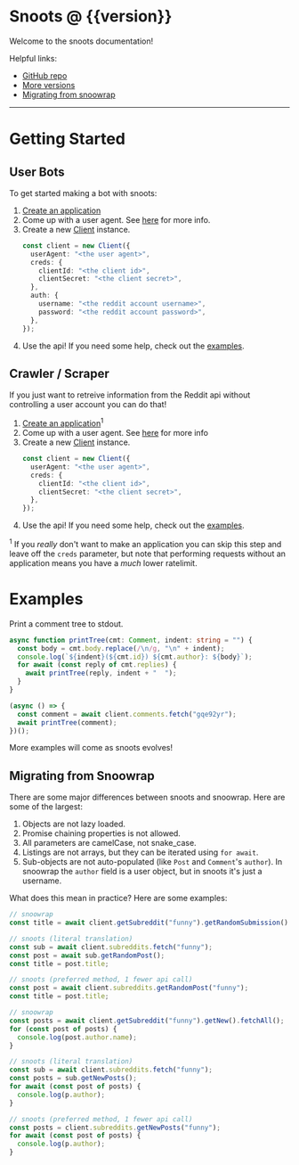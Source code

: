 <!-- This README will become the documentation home page. -->

# Snoots @ {{version}}

Welcome to the snoots documentation!

Helpful links:

- [GitHub repo](https://github.com/thislooksfun/snoots)
- [More versions](https://thislooks.fun/snoots/docs)
- [Migrating from snoowrap](#migrating-from-snoowrap)

---

# Getting Started

## User Bots

To get started making a bot with snoots:

1. [Create an application][creds]
1. Come up with a user agent. See [here][ua] for more info.
1. Create a new [Client][cd] instance.
   ```ts
   const client = new Client({
     userAgent: "<the user agent>",
     creds: {
       clientId: "<the client id>",
       clientSecret: "<the client secret>",
     },
     auth: {
       username: "<the reddit account username>",
       password: "<the reddit account password>",
     },
   });
   ```
1. Use the api! If you need some help, check out the [examples](#examples).

## Crawler / Scraper

If you just want to retreive information from the Reddit api without controlling
a user account you can do that!

1. [Create an application][creds]<sup>1</sup>
1. Come up with a user agent. See [here][ua] for more info
1. Create a new [Client][cd] instance.
   ```ts
   const client = new Client({
     userAgent: "<the user agent>",
     creds: {
       clientId: "<the client id>",
       clientSecret: "<the client secret>",
     },
   });
   ```
1. Use the api! If you need some help, check out the [examples](#examples).

<sup>1</sup> If you _really_ don't want to make an application you can skip this
step and leave off the `creds` parameter, but note that performing requests
without an application means you have a _much_ lower ratelimit.

# Examples

Print a comment tree to stdout.

```ts
async function printTree(cmt: Comment, indent: string = "") {
  const body = cmt.body.replace(/\n/g, "\n" + indent);
  console.log(`${indent}(${cmt.id}) ${cmt.author}: ${body}`);
  for await (const reply of cmt.replies) {
    await printTree(reply, indent + "  ");
  }
}

(async () => {
  const comment = await client.comments.fetch("gqe92yr");
  await printTree(comment);
})();
```

More examples will come as snoots evolves!

## Migrating from Snoowrap

There are some major differences between snoots and snoowrap. Here are some of
the largest:

1. Objects are not lazy loaded.
1. Promise chaining properties is not allowed.
1. All parameters are camelCase, not snake_case.
1. Listings are not arrays, but they can be iterated using `for await`.
1. Sub-objects are not auto-populated (like `Post` and `Comment`'s `author`). In
   snoowrap the `author` field is a user object, but in snoots it's just a
   username.

What does this mean in practice? Here are some examples:

```ts
// snoowrap
const title = await client.getSubreddit("funny").getRandomSubmission().title;

// snoots (literal translation)
const sub = await client.subreddits.fetch("funny");
const post = await sub.getRandomPost();
const title = post.title;

// snoots (preferred method, 1 fewer api call)
const post = await client.subreddits.getRandomPost("funny");
const title = post.title;
```

```ts
// snoowrap
const posts = await client.getSubreddit("funny").getNew().fetchAll();
for (const post of posts) {
  console.log(post.author.name);
}

// snoots (literal translation)
const sub = await client.subreddits.fetch("funny");
const posts = sub.getNewPosts();
for await (const post of posts) {
  console.log(p.author);
}

// snoots (preferred method, 1 fewer api call)
const posts = client.subreddits.getNewPosts("funny");
for await (const post of posts) {
  console.log(p.author);
}
```

<!-- Links -->

[cd]: ./classes/client.html
[ua]: ./interfaces/clientoptions.html#useragent
[creds]: ./interfaces/credentials.html
[listing]: https://thislooks.fun/snoots/docs/latest/classes/listing.html
[l-foreach]: https://thislooks.fun/snoots/docs/latest/classes/listing.html#foreach
[l-eachpage]: https://thislooks.fun/snoots/docs/latest/classes/listing.html#eachpage
[l-some]: https://thislooks.fun/snoots/docs/latest/classes/listing.html#some

